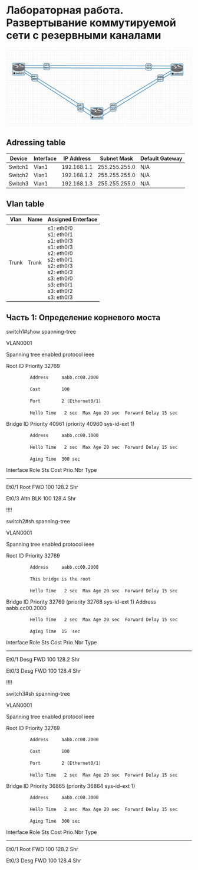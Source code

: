 # Лабораторная работа. Развертывание коммутируемой сети с резервными каналами
![](https://github.com/tatujo2/networks/blob/main/screenshots/2.1.png)
## Adressing table 
| Device | Interface | IP Address |  Subnet Mask | Default Gateway|
|--------|-----------|------------|--------------|----------------|
| Switch1| Vlan1     | 192.168.1.1| 255.255.255.0|       N/A      |
| Switch2| Vlan1     | 192.168.1.2| 255.255.255.0|       N/A      |
| Switch3| Vlan1     | 192.168.1.3| 255.255.255.0|       N/A      |

## Vlan table
|Vlan|Name|Assigned Enterface|
|-|-|-|
|Trunk|Trunk| s1: eth0/0 <br> s1: eth0/1 <br> s1: eth0/3 <br> s1: eth0/3 <br> s2: eth0/0 <br> s2: eth0/1 <br> s2: eth0/3 <br> s2: eth0/3 <br> s3: eth0/0 <br> s3: eth0/1 <br> s3: eth0/2 <br> s3: eth0/3 | 

## Часть 1:	Определение корневого моста

switch1#show spanning-tree

VLAN0001

  Spanning tree enabled protocol ieee
  
  Root ID    Priority    32769
  
             Address     aabb.cc00.2000
             
             Cost        100
             
             Port        2 (Ethernet0/1)
             
             Hello Time   2 sec  Max Age 20 sec  Forward Delay 15 sec
             

  Bridge ID  Priority    40961  (priority 40960 sys-id-ext 1)
  
             Address     aabb.cc00.1000
             
             Hello Time   2 sec  Max Age 20 sec  Forward Delay 15 sec
             
             Aging Time  300 sec

Interface           Role Sts Cost      Prio.Nbr Type

------------------- ---- --- --------- -------- --------------------------------

Et0/1               Root FWD 100       128.2    Shr

Et0/3               Altn BLK 100       128.4    Shr


!!!!


switch2#sh spanning-tree

VLAN0001

  Spanning tree enabled protocol ieee
  
  Root ID    Priority    32769
  
             Address     aabb.cc00.2000
             
             This bridge is the root
             
             Hello Time   2 sec  Max Age 20 sec  Forward Delay 15 sec

  Bridge ID  Priority    32769  (priority 32768 sys-id-ext 1)
             Address     aabb.cc00.2000
             
             Hello Time   2 sec  Max Age 20 sec  Forward Delay 15 sec
             
             Aging Time  15  sec

Interface           Role Sts Cost      Prio.Nbr Type

------------------- ---- --- --------- -------- --------------------------------

Et0/1               Desg FWD 100       128.2    Shr

Et0/3               Desg FWD 100       128.4    Shr

!!!!

switch3#sh spanning-tree

VLAN0001

  Spanning tree enabled protocol ieee
  
  Root ID    Priority    32769
  
             Address     aabb.cc00.2000
             
             Cost        100
             
             Port        2 (Ethernet0/1)
             
             Hello Time   2 sec  Max Age 20 sec  Forward Delay 15 sec

  Bridge ID  Priority    36865  (priority 36864 sys-id-ext 1)
  
             Address     aabb.cc00.3000
             
             Hello Time   2 sec  Max Age 20 sec  Forward Delay 15 sec
             
             Aging Time  300 sec

Interface           Role Sts Cost      Prio.Nbr Type

------------------- ---- --- --------- -------- --------------------------------

Et0/1               Root FWD 100       128.2    Shr

Et0/3               Desg FWD 100       128.4    Shr
